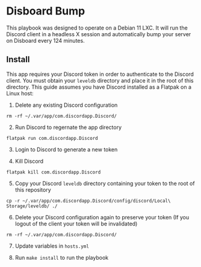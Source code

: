 # Disboard Bump
This playbook was designed to operate on a Debian 11 LXC. It will run the Discord client in a headless X session and automatically bump your server on Disboard every 124 minutes.

## Install
This app requires your Discord token in order to authenticate to the Discord client. You must obtain your `leveldb` directory and place it in the root of this directory. This guide assumes you have Discord installed as a Flatpak on a Linux host:

1. Delete any existing Discord configuration
```
rm -rf ~/.var/app/com.discordapp.Discord/
```

2. Run Discord to regernate the app directory
```
flatpak run com.discordapp.Discord
```

3. Login to Discord to generate a new token

4. Kill Discord
```
flatpak kill com.discordapp.Discord
```

5. Copy your Discord `leveldb` directory containing your token to the root of this repository
```
cp -r ~/.var/app/com.discordapp.Discord/config/discord/Local\ Storage/leveldb/ ./
```

6. Delete your Discord configuration again to preserve your token (If you logout of the client your token will be invalidated)
```
rm -rf ~/.var/app/com.discordapp.Discord/
```

7. Update variables in `hosts.yml`

8. Run `make install` to run the playbook
